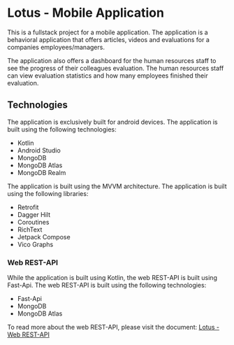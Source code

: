 # Lotus - Mobile Application

This is a fullstack project for a mobile application. The application is a behavioral application that offers articles, videos and evaluations for a companies employees/managers.

The application also offers a dashboard for the human resources staff to see the progress of their colleagues evaluation. The human resources staff can view evaluation statistics and how many employees finished their evaluation.

## Technologies

The application is exclusively built for android devices. The application is built using the following technologies:

- Kotlin
- Android Studio
- MongoDB
- MongoDB Atlas
- MongoDB Realm

The application is built using the MVVM architecture. The application is built using the following libraries:

- Retrofit
- Dagger Hilt
- Coroutines
- RichText
- Jetpack Compose
- Vico Graphs

### Web REST-API

While the application is built using Kotlin, the web REST-API is built using Fast-Api. The web REST-API is built using the following technologies:

- Fast-Api
- MongoDB
- MongoDB Atlas

To read more about the web REST-API, please visit the document: [Lotus - Web REST-API](./server/README.md)
